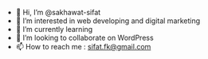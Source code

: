 - 👋 Hi, I’m @sakhawat-sifat
- 👀 I’m interested in web developing and digital marketing
- 🌱 I’m currently learning 
- 💞️ I’m looking to collaborate on WordPress
- 📫 How to reach me : sifat.fk@gmail.com

<!---
sakhawat-sifat/sakhawat-sifat is a ✨ special ✨ repository because its `README.md` (this file) appears on your GitHub profile.
You can click the Preview link to take a look at your changes.
--->
